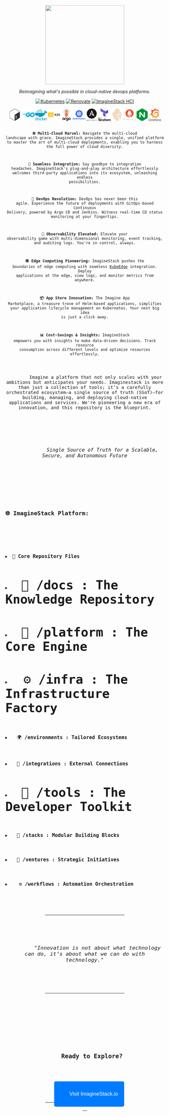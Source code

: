 <div align="center">

<img src="https://avatars.githubusercontent.com/u/133197904?v=4" align="center" width="250px" height="250px"/>

<p align="center">
    <i>Reimagining what's possible in cloud-native devops platforms.</i>
</p>

</div>
<div align="center">

[![Kubernetes](https://img.shields.io/badge/v1.26-blue?style=for-the-badge&logo=kubernetes&logoColor=white)](https://k3s.io/)
[![Renovate](https://img.shields.io/github/actions/workflow/status/onedr0p/home-ops/renovate.yaml?branch=main&label=&logo=renovatebot&style=for-the-badge&color=blue)](https://github.com/onedr0p/home-ops/actions/workflows/renovate.yaml)
[![ImagineStack HCI](https://img.shields.io/uptimerobot/status/m793494864-dfc695db066960233ac70f45?color=brightgreeen&label=ImagineStack&style=for-the-badge&logo=v&logoColor=white)](https://uptimerobot.com)


</div>

<div align="center"> 
<code><img src="https://raw.githubusercontent.com/devicons/devicon/master/icons/bash/bash-original.svg" alt="bash" width="40" height="40"/></code>
<code><img src="https://raw.githubusercontent.com/devicons/devicon/master/icons/go/go-original-wordmark.svg" alt="golang" width="40" height="40"/></code><code><img src="https://raw.githubusercontent.com/devicons/devicon/master/icons/docker/docker-plain-wordmark.svg" alt="docker" width="40" height="40"/><code><img src="https://raw.githubusercontent.com/devicons/devicon/master/icons/k3s/k3s-original-wordmark.svg" alt="k3s" width="40" height="40"/></code><code><img src="https://raw.githubusercontent.com/devicons/devicon/master/icons/argocd/argocd-original-wordmark.svg" alt="argo" width="40" height="40"/></code><code><img src="https://raw.githubusercontent.com/devicons/devicon/master/icons/kubernetes/kubernetes-plain-wordmark.svg" alt="k8s" width="40" height="40"/></code><code><img src="https://raw.githubusercontent.com/devicons/devicon/master/icons/ansible/ansible-original-wordmark.svg" alt="ansible" width="40" height="40"/></code><code><img src="https://raw.githubusercontent.com/devicons/devicon/master/icons/terraform/terraform-original-wordmark.svg" alt="terraform" width="40" height="40"/></code><code><img src="https://raw.githubusercontent.com/devicons/devicon/master/icons/jenkins/jenkins-plain.svg" alt="jenkins" width="40" height="40"/></code><code><img src="https://raw.githubusercontent.com/devicons/devicon/master/icons/prometheus/prometheus-original-wordmark.svg" alt="prometheus" width="40" height="40"/></code><code><img src="https://raw.githubusercontent.com/devicons/devicon/master/icons/nginx/nginx-original.svg" alt="nginx" width="40" height="40"/></code><code><img src="https://raw.githubusercontent.com/devicons/devicon/master/icons/grafana/grafana-original-wordmark.svg" alt="graphql" width="40" height="40"/></code>


**🌐 Multi-Cloud Marvel:** Navigate the multi-cloud landscape with grace. ImagineStack provides a single, unified platform to master the art of multi-cloud deployments, enabling you to harness the full power of cloud diversity.

**🚀 Seamless Integration:** Say goodbye to integration headaches. ImagineStack's plug-and-play architecture effortlessly welcomes third-party applications into its ecosystem, unleashing endless possibilities.

**🤖 DevOps Revolution:** DevOps has never been this agile. Experience the future of deployments with GitOps-based Continuous Delivery, powered by Argo CD and Jenkins. Witness real-time CD status monitoring at your fingertips.

**🌟 Observability Elevated:** Elevate your observability game with multi-dimensional monitoring, event tracking, and auditing logs. You're in control, always.

**🕸 Edge Computing Pioneering:** ImagineStack pushes the boundaries of edge computing with seamless [KubeEdge](https://kubeedge.io/en/) integration. Deploy applications at the edge, view logs, and monitor metrics from anywhere.

**📦 App Store Innovation:** The Imagine App Marketplace, a treasure trove of Helm-based applications, simplifies your application lifecycle management on Kubernetes. Your next big idea is just a click away.

**📊 Cost-Savings & Insights:** ImagineStack empowers you with insights to make data-driven decisions. Track resource consumption across different levels and optimize resources effortlessly.

<div align="center">
    <span style="font-size: 1.2em;">
        Imagine a platform that not only scales with your ambitions but anticipates your needs. Imaginestack is more than just a collection of tools; it’s a carefully orchestrated ecosystem—a single source of truth (SSoT)—for building, managing, and deploying cloud-native applications and services. We're pioneering a new era of innovation, and this repository is the blueprint.
    </span>
</div>
<div align="center">
    <span style="font-size: 1.3em;">
        <p>
            <em>Single Source of Truth for a Scalable, Secure, and Autonomous Future</em>
        </p>
    </span>
</div>
<div align="left">
    <span style="font-size: 1.3em;">
        <h3>🌐 ImagineStack Platform: </h3>
    </span>
</div>
 <div align="left">
  <details>
    <summary><span style="font-size: 1.3em;"> 📂 <strong>Core Repository Files</strong> </span></summary>
        <ul>
          <li><span style="font-size: 1.3em;"> 🚀 <code>/README.md</code> : <strong>The Command Center</strong>  - You are here! Use this document as a portal to our platform's mission and how each piece interlocks.</span></li>
          <li><span style="font-size: 1.3em;"> 📑 <code>/LICENSE.md</code>: <strong>Terms of Engagement</strong> - Understand the open-source license empowering our platform.</span></li>
          <li><span style="font-size: 1.3em;"> 🤝 <code>/CONTRIBUTING.md</code>: <strong>Building Together</strong> - Join our community and help elevate the platform. </span></li>
          <li><span style="font-size: 1.3em;"> 📜 <code>/CODE_OF_CONDUCT.md</code>: <strong>Guiding Principles</strong> - Learn about our community's standards and how to foster an inclusive environment. </span></li>
          <li><span style="font-size: 1.3em;"> 📚 <code>/CHANGELOG.md</code>: <strong>Evolutionary Path</strong> - Trace every feature, every update that has shaped this platform.</span></li>
          <li><span style="font-size: 1.3em;"> 🗺️ <code>/ROADMAP.md</code>: <strong>Strategic Vision</strong> - Chart our future with our outlined goals and objectives.</span></li>
          <li><span style="font-size: 1.3em;"> ⚖️ <code>/GOVERNANCE.md</code>: <strong>Structure and Transparency</strong> - How we make decisions and the way we organize.</span></li>
          <li><span style="font-size: 1.3em;"> 📝 <code>/manifest.yaml</code>: <strong>Platform Blueprint</strong> - Platform metadata (API versions, dependencies, etc.).</span></li>
       </ul>
  </details>
</div>
<div align="left">
 <details>
  <summary>  <span style="font-size: 3.3em;"> 📖 <strong>/docs : The Knowledge Repository</strong></span></summary>
   <ul>
    <li>   <span style="font-size: 3.3em;"><code>/index.md</code>: Starting point for the documentation. </span></li>
        <li><span style="font-size: 3.3em;"><code>/getting-started.md</code>: A jumpstart for beginners.</span></li>
        <li> <span style="font-size: 3.3em;"><code>/architecture/</code>: System architecture, goals, and visual aids.</span>
        <ul>
          <li><span style="font-size: 3.3em;"><code>/overview.md</code>: High-level platform structure.</span></li>
          <li><span style="font-size: 3.3em;"><code>/diagrams/</code>: Visual representations of our platform (overviews, data flows).</span></li>
            <li><span style="font-size: 3.3em;"><code>/detailed-designs/</code>: Subsystem architecture, microservices, AI, and APIs.</span></li>
           <li><span style="font-size: 3.3em;"><code>/dependency-matrix.md</code>: Component dependencies mapping.</span></li>
             <li><span style="font-size: 3.3em;"><code>/scaling-strategies.md</code>: Strategies for growth.</span></li>
          <li><span style="font-size: 3.3em;"><code>/fault-tolerance.md</code>: Designing for resilience.</span></li>
      </ul>
    </li>
    <li> <span style="font-size: 3.3em;"><code>/governance/</code>: Security, compliance, and legal considerations.</span>
      <ul>
        <li><span style="font-size: 3.3em;"><code>/security-policies.md</code>: Zero-trust security in detail.</span></li>
        <li><span style="font-size: 3.3em;"><code>/compliance/</code>: Compliance information for SOC2, GDPR, HIPPA, and PCI-DSS.</span></li>
         <li><span style="font-size: 3.3em;"><code>/open-source.md</code>: Open source license engagement.</span></li>
         <li><span style="font-size: 3.3em;"><code>/trust-systems.md</code>: Zero-trust principles.</span></li>
        </ul>
    </li>
   <li> <span style="font-size: 3.3em;"><code>/operations/</code>: Platform deployment, maintenance, and monitoring.</span>
      <ul>
       <li><span style="font-size: 3.3em;"><code>/deployment-guides/</code>: Multi-cloud, on-prem, and edge deployment strategies.</span></li>
       <li><span style="font-size: 3.3em;"><code>/monitoring/</code>: Metrics, logs, traces, and alerting details.</span></li>
         <li><span style="font-size: 3.3em;"><code>/incident-response/</code>: Incident handling and response.</span></li>
          <li><span style="font-size: 3.3em;"><code>/upgrades/</code>: Platform upgrade strategies.</span></li>
          <li><span style="font-size: 3.3em;"><code>/performance-tuning/</code>: Strategies for performance and cost optimization.</span></li>
      </ul>
    </li>
    <li><span style="font-size: 1.3em;"><code>/development/</code>: Workflows, best practices, and inner source for development.</span>
     <ul>
       <li><span style="font-size: 3.3em;"><code>/local-setup.md</code>: Local dev environment setup.</span></li>
       <li><span style="font-size: 3.3em;"><code>/ci-cd-best-practices.md</code>: CI/CD strategies.</span></li>
         <li><span style="font-size: 3.3em;"><code>/coding-standards.md</code>: Our code style guide.</span></li>
        <li><span style="font-size: 3.3em;"><code>/testing-guidelines.md</code>: Testing details and frameworks.</span></li>
       <li><span style="font-size: 3.3em;"><code>/debugging.md</code>: Debugging microservices and distributed systems.</span></li>
         <li><span style="font-size: 3.3em;"><code>/automation-frameworks.md</code>: Tools for automation.</span></li>
      </ul>
    </li>
      <li><span style="font-size: 3.3em;"><code>/usage-guides/</code>: Documentation for platform users and consumers.</span>
        <ul>
          <li><span style="font-size: 3.3em;"><code>/onboarding.md</code>: Onboarding new members and partners.</span></li>
           <li><span style="font-size: 3.3em;"><code>/api-documentation/</code>: REST and gRPC API information.</span></li>
           <li><span style="font-size: 3.3em;"><code>/cli-guide.md</code>: Command line interface details.</span></li>
           <li><span style="font-size: 3.3em;"><code>/examples/</code>: Examples of platform and app integrations.</span></li>
        </ul>
      </li>
   </ul>
 </details>
</div>
<div align="left">
  <details>
  <summary>  <span style="font-size: 3.3em;"> 🧰 <strong>/platform : The Core Engine</strong> </span></summary>
   <ul>
     <li><span style="font-size: 3.3em;"><code>/compute/</code>: Compute and workload management.</span>
      <ul>
        <li> <span style="font-size: 1.3em;"><code>/kubernetes/</code>: Kubernetes configurations.</span></li>
        <li><span style="font-size: 3.3em;"><code>/faas/</code>: FaaS platform details.</span></li>
         <li><span style="font-size: 3.3em;"><code>/mlops/</code>: AI/ML workflow and tools.</span></li>
      </ul>
     </li>
        <li><span style="font-size: 3.3em;"><code>/networking/</code>: Networking, service mesh, and edge details.</span>
        <ul>
         <li> <span style="font-size: 3.3em;"><code>/cilium/</code>: Cilium configurations.</span></li>
         <li><span style="font-size: 3.3em;"><code>/service-mesh/</code>: Service mesh integrations (Istio, Linkerd).</span></li>
         <li> <span style="font-size: 3.3em;"><code>/cloudflare/</code>: Cloudflare configurations.</span></li>
          <li><span style="font-size: 3.3em;"><code>/vpn/</code>: VPN configurations.</span></li>
          <li><span style="font-size: 3.3em;"><code>/edge/</code>: Edge computing configurations.</span></li>
       </ul>
       </li>
    <li>  <span style="font-size: 1.3em;"><code>/observability/</code>: Monitoring, logging, and tracing setup.</span>
       <ul>
         <li><span style="font-size: 1.3em;"><code>/prometheus/</code>: Prometheus configurations.</span></li>
         <li><span style="font-size: 1.3em;"><code>/grafana/</code>: Grafana setup and dashboards.</span></li>
          <li><span style="font-size: 1.3em;"><code>/loki/</code>: Loki configuration and setup.</span></li>
          <li><span style="font-size: 1.3em;"><code>/tracing/</code>: Distributed tracing configurations.</span></li>
        </ul>
    </li>
    <li><span style="font-size: 1.3em;"><code>/storage/</code>: Persistent storage and data management.</span>
      <ul>
        <li><span style="font-size: 3.3em;"><code>/truenas/</code>: TrueNAS configuration details.</span></li>
          <li><span style="font-size: 3.3em;"><code>/minio/</code>: MinIO object storage specifics.</span></li>
         <li><span style="font-size: 3.3em;"><code>/databases/</code>: Database configurations (PostgreSQL, MySQL, MongoDB).</span></li>
        <li><span style="font-size: 3.3em;"><code>/backups/</code>: Backup and DR strategies.</span></li>
       </ul>
    </li>
    <li> <span style="font-size: 3.3em;"><code>/identity-access/</code>: Identity, access management, security, and auth.</span>
      <ul>
         <li><span style="font-size: 3.3em;"><code>/zitadel/</code>: Identity and access configurations.</span></li>
         <li><span style="font-size: 3.3em;"><code>/vault/</code>: HashiCorp Vault for secrets management.</span></li>
         <li><span style="font-size: 3.3em;"><code>/rbac/</code>: Role-based access controls.</span></li>
        </ul>
    </li>
   </ul>
  </details>
</div>
<div align="left">
   <details>
    <summary>   <span style="font-size: 3.3em;"> ⚙️ <strong>/infra : The Infrastructure Factory</strong> </span></summary>
      <ul>
        <li> <span style="font-size: 3.3em;"><code>/terraform/</code>: Infrastructure management with Terraform.</span>
          <ul>
            <li><span style="font-size: 3.3em;"><code>/aws/</code>: AWS-specific Terraform modules.</span></li>
           <li> <span style="font-size: 3.3em;"><code>/gcp/</code>: GCP-specific Terraform modules.</span></li>
           <li><span style="font-size: 3.3em;"><code>/azure/</code>: Azure-specific Terraform modules.</span></li>
            <li><span style="font-size: 3.3em;"><code>/harvester/</code>: Harvester on-prem modules.</span></li>
           <li><span style="font-size: 3.3em;"><code>/shared/</code>: Shared Terraform modules.</span></li>
          </ul>
         </li>
         <li><span style="font-size: 3.3em;"><code>/ansible/</code>: Configuration management with Ansible.</span>
           <ul>
             <li><span style="font-size: 3.3em;"><code>/playbooks/</code>: Ansible playbooks.</span></li>
              <li><span style="font-size: 3.3em;"><code>/roles/</code>: Reusable Ansible roles.</span></li>
            </ul>
         </li>
           <li><span style="font-size: 3.3em;"><code>/scripts/</code>: Automation and operational scripts.</span>
             <ul>
               <li><span style="font-size: 3.3em;"><code>/sync-repos.sh</code>: Syncing repos.</span></li>
             <li><span style="font-size: 3.3em;"><code>/validate-deployments.sh</code>: Deployment validation.</span></li>
             <li><span style="font-size: 3.3em;"><code>/trigger-gitops.sh</code>: Trigger GitOps workflows.</span></li>
            </ul>
           </li>
       </ul>
  </details>
</div>
<div align="left">
    <details>
        <summary>  <span style="font-size: 1.3em;"> 🌍 <strong>/environments : Tailored Ecosystems</strong> </span></summary>
          <ul>
            <li><span style="font-size: 1.3em;"><code>/dev/</code>: Development environment specifics.</span>
                <ul>
                   <li><span style="font-size: 1.3em;"><code>/workloads/</code>: Sample applications for testing.</span></li>
                 <li><span style="font-size: 1.3em;"><code>/observability/</code>: Development monitoring and logging.</span></li>
                <li><span style="font-size: 1.3em;"><code>/networking/</code>: Development network configs and policies.</span></li>
                </ul>
           </li>
           <li><span style="font-size: 1.3em;"><code>/staging/</code>: Configurations for the staging environment.</span>
                <ul>
                   <li><span style="font-size: 1.3em;"><code>/workloads/</code>: Production like workloads for testing.</span></li>
                 <li><span style="font-size: 1.3em;"><code>/observability/</code>: Staging metrics and logging configurations.</span></li>
                 <li><span style="font-size: 1.3em;"><code>/scaling.md</code>: Scaling test configs.</span></li>
                <li><span style="font-size: 1.3em;"><code>/performance.md</code>: Performance benchmarks and load tests for staging.</span></li>
                </ul>
           </li>
           <li><span style="font-size: 1.3em;"><code>/prod/</code>: Production environment specific configurations.</span>
             <ul>
               <li><span style="font-size: 1.3em;"><code>/workloads/</code>: Production workloads and services.</span></li>
               <li><span style="font-size: 1.3em;"><code>/observability/</code>: Enhanced monitoring and tracing.</span></li>
               <li><span style="font-size: 1.3em;"><code>/security/</code>: Enhanced security policies for production.</span></li>
               <li><span style="font-size: 1.3em;"><code>/multi-region.md</code>: Details on multi-region configurations.</span></li>
               <li><span style="font-size: 1.3em;"><code>/sla.md</code>: Service level agreements and performance targets.</span></li>
               <li><span style="font-size: 1.3em;"><code>/dr.md</code>:  Disaster recovery plans and procedures.</span></li>
             </ul>
            </li>
        </ul>
   </details>
</div>
<div align="left">
  <details>
    <summary>  <span style="font-size: 1.3em;"> 🔌 <strong>/integrations : External Connections</strong> </span></summary>
     <ul>
       <li><span style="font-size: 1.3em;"><code>/aws/</code>: AWS specific integrations.</span>
         <ul>
           <li><span style="font-size: 1.3em;"><code>/lambda/</code>: AWS Lambda functions and triggers.</span></li>
           <li><span style="font-size: 1.3em;"><code>/sqs/</code>: AWS SQS integration.</span></li>
            <li><span style="font-size: 1.3em;"><code>/dynamodb/</code>: AWS DynamoDB integrations.</span></li>
          </ul>
        </li>
        <li><span style="font-size: 1.3em;"><code>/gcp/</code>: GCP specific integrations.</span>
         <ul>
           <li><span style="font-size: 1.3em;"><code>/functions/</code>: GCP Cloud Functions.</span></li>
           <li><span style="font-size: 1.3em;"><code>/pubsub/</code>: GCP Pub/Sub for real-time messaging.</span></li>
           <li><span style="font-size: 1.3em;"><code>/spanner/</code>: GCP Spanner database integration.</span></li>
         </ul>
        </li>
        <li><span style="font-size: 1.3em;"><code>/azure/</code>: Azure specific integrations.</span>
          <ul>
            <li><span style="font-size: 1.3em;"><code>/functions/</code>: Azure functions and event triggers.</span></li>
           <li><span style="font-size: 1.3em;"><code>/eventgrid/</code>: Azure Event Grid integration.</span></li>
           <li><span style="font-size: 1.3em;"><code>/cosmosdb/</code>: Azure Cosmos DB integration.</span></li>
          </ul>
        </li>
       <li><span style="font-size: 1.3em;"><code>/third-party/</code>: Integrations with other services.</span>
          <ul>
            <li><span style="font-size: 1.3em;"><code>/stripe/</code>: Stripe integrations for payment processing.</span></li>
             <li><span style="font-size: 1.3em;"><code>/twilio/</code>: Twilio communication integrations.</span></li>
            <li><span style="font-size: 1.3em;"><code>/slack/</code>: Slack integration for notifications.</span></li>
          </ul>
       </li>
    </ul>
  </details>
</div>
<div align="left">
    <details>
        <summary>  <span style="font-size: 3.3em;"> 🧰 <strong>/tools : The Developer Toolkit</strong> </span></summary>
          <ul>
           <li><span style="font-size: 3.3em;"><code>/repo-management/</code>: Scripts for repository management.</span>
                <ul>
                   <li><span style="font-size: 3.3em;"><code>/sync-repos.sh</code>: Syncing forks.</span></li>
                 <li><span style="font-size: 3.3em;"><code>/update-submodules.sh</code>: Updating submodules.</span></li>
                   <li><span style="font-size: 3.3em;"><code>/verify-forks.sh</code>: Verifying fork status.</span></li>
                  <li><span style="font-size: 3.3em;"><code>/cleanup-unused-repos.sh</code>: Cleaning up unused repos.</span></li>
               </ul>
              </li>
            <li><span style="font-size: 3.3em;"><code>/validation/</code>: Validating scripts for infrastructure, configurations, and code.</span>
                <ul>
                    <li><span style="font-size: 3.3em;"><code>/validate-terraform.sh</code>: Validating Terraform plans.</span></li>
                 <li><span style="font-size: 3.3em;"><code>/validate-kubernetes.sh</code>: Validating Kubernetes manifests.</span></li>
                   <li><span style="font-size: 3.3em;"><code>/validate-helm-charts.sh</code>: Validating Helm charts.</span></li>
                <li><span style="font-size: 3.3em;"><code>/validate-security-policies.sh</code>: Validating security policies.</span></li>
                   <li><span style="font-size: 3.3em;"><code>/validate-api-contracts.sh</code>: Validating API contracts.</span></li>
                </ul>
           </li>
           <li><span style="font-size: 3.3em;"><code>/automation/</code>: General-purpose automation scripts.</span>
             <ul>
              <li><span style="font-size: 3.3em;"><code>/trigger-workflow.sh</code>: Trigger CI/CD or GitOps.</span></li>
             <li><span style="font-size: 3.3em;"><code>/cleanup-resources.sh</code>: Cleanup unused resources.</span></li>
            <li><span style="font-size: 3.3em;"><code>/rotate-secrets.sh</code>: Rotating secrets and API keys.</span></li>
            <li><span style="font-size: 3.3em;"><code>/generate-metrics.sh</code>: Generating custom reports and metrics.</span></li>
             <li><span style="font-size: 3.3em;"><code>/schedule-backups.sh</code>: Scheduling and managing backups.</span></li>
             </ul>
            </li>
            <li><span style="font-size: 3.3em;"><code>/ai-tools/</code>: AI/ML specific tools, utilities, and scripts.</span>
             <ul>
                <li><span style="font-size: 3.3em;"><code>/langchain-integration/</code>: LangChain integration details.</span></li>
                <li><span style="font-size: 3.3em;"><code>/llama2/</code>: LLaMA2 integration.</span></li>
               <li><span style="font-size: 3.3em;"><code>/gpt-helpers/</code>: OpenAI GPT utilities and scripts.</span></li>
                 <li><span style="font-size: 3.3em;"><code>/dataset-tools/</code>: Tools for managing AI/ML datasets.</span></li>
              </ul>
            </li>
            <li><span style="font-size: 1.3em;"><code>/observability-tools/</code>: Tools for enhancing monitoring, logging, and tracing.</span>
                <ul>
                     <li><span style="font-size: 1.3em;"><code>/grafana-setup.sh</code>: Automating the setup of Grafana instances.</span></li>
                 <li><span style="font-size: 1.3em;"><code>/prometheus-exporters/</code>: Custom Prometheus exporters.</span></li>
                    <li><span style="font-size: 1.3em;"><code>/log-analysis/</code>: Tools for analyzing and extracting insights from logs.</span></li>
                     <li><span style="font-size: 1.3em;"><code>/tracing-integration.sh</code>: Scripts for integrating distributed tracing.</span></li>
              </ul>
            </li>
            <li><span style="font-size: 1.3em;"><code>/security-tools/</code>: Security-related tools.</span>
              <ul>
                 <li><span style="font-size: 1.3em;"><code>/iam-audit.sh</code>: Auditing IAM policies and permissions.</span></li>
                  <li><span style="font-size: 1.3em;"><code>/rbac-validator.sh</code>: Validating Kubernetes RBAC.</span></li>
                   <li><span style="font-size: 1.3em;"><code>/opa-policy-tester.sh</code>: Testing Open Policy Agent policies.</span></li>
                  <li><span style="font-size: 1.3em;"><code>/encryption-key-checker.sh</code>: Validating key rotation schedules.</span></li>
                    <li><span style="font-size: 1.3em;"><code>/vulnerability-scanner.sh</code>: Vulnerability scanning of container images and repos.</span></li>
                 </ul>
            </li>
            <li><span style="font-size: 1.3em;"><code>/dev-tools/</code>: Developer productivity tools and utilities.</span>
               <ul>
                    <li><span style="font-size: 1.3em;"><code>/local-env-setup.sh</code>: Automating setup of dev environments.</span></li>
                    <li><span style="font-size: 1.3em;"><code>/pre-commit-hooks/</code>: Pre-commit hooks.</span></li>
                     <li><span style="font-size: 1.3em;"><code>/debug-scripts/</code>: Debugging utilities.</span></li>
                    <li><span style="font-size: 1.3em;"><code>/api-testing/</code>: API testing tools and frameworks.</span></li>
                     <li><span style="font-size: 1.3em;"><code>/schema-validation.sh</code>: Validating JSON and YAML schemas.</span></li>
                  <li><span style="font-size: 1.3em;"><code>/code-generator/</code>: Tools for code generation.</span></li>
               </ul>
            </li>
              <li><span style="font-size: 1.3em;"><code>/venture-specific-tools/</code>: Tools for Imaginestack ventures.</span>
             <ul>
                <li><span style="font-size: 1.3em;"><code>/imaginedigital/</code>: Tools for ImagineDigital.</span>
                   <ul>
                       <li><span style="font-size: 1.3em;"><code>/ad-automation-tools/</code>: Tools for automating ad campaigns.</span></li>
                        <li><span style="font-size: 1.3em;"><code>/seo-tools/</code>: SEO Optimization Tools</span></li>
                   </ul>
                  </li>
                 <li><span style="font-size: 1.3em;"><code>/imaginestudio.ai/</code>: Tools for ImagineStudio.ai.</span>
                   <ul>
                     <li><span style="font-size: 1.3em;"><code>/design-automation-tools/</code>: Automating design workflows</span></li>
                      <li><span style="font-size: 1.3em;"><code>/figma-integration.sh</code>: Figma integration scripts.</span></li>
                      <li><span style="font-size: 1.3em;"><code>/prototype-preview.sh</code>: Prototype preview generators</span></li>
                   </ul>
                  </li>
               </ul>
            </li>
        </ul>
    </details>
</div>
<div align="left">
  <details>
    <summary>  <span style="font-size: 1.3em;"> 🧱 <strong>/stacks : Modular Building Blocks</strong> </span></summary>
      <ul>
         <li><span style="font-size: 1.3em;"><code>/ai-ml/</code>: AI/ML reusable stacks.</span>
            <ul>
             <li><span style="font-size: 1.3em;"><code>/models/</code>: Pre-trained models.</span></li>
             <li><span style="font-size: 1.3em;"><code>/pipelines/</code>: AI/ML pipelines.</span></li>
              <li><span style="font-size: 1.3em;"><code>/serving/</code>: Model serving.</span></li>
             <li><span style="font-size: 1.3em;"><code>/notebooks/</code>: Jupyter notebooks.</span></li>
            </ul>
         </li>
       <li><span style="font-size: 1.3em;"><code>/observability/</code>: Observability stack components.</span>
            <ul>
             <li><span style="font-size: 1.3em;"><code>/dashboards/</code>: Grafana dashboards.</span></li>
            <li><span style="font-size: 1.3em;"><code>/alerts/</code>: Alerting configuration.</span></li>
           <li><span style="font-size: 1.3em;"><code>/logs/</code>: Log aggregation details.</span></li>
            </ul>
        </li>
        <li><span style="font-size: 1.3em;"><code>/compute/</code>: Compute stacks components.</span>
           <ul>
              <li><span style="font-size: 1.3em;"><code>/vms/</code>: Virtual machine configs.</span></li>
             <li><span style="font-size: 1.3em;"><code>/containers/</code>: Container deployments.</span></li>
              <li><span style="font-size: 1.3em;"><code>/serverless/</code>: Serverless functions.</span></li>
            </ul>
        </li>
        <li><span style="font-size: 1.3em;"><code>/networking/</code>: Networking stack components.</span>
            <ul>
             <li><span style="font-size: 1.3em;"><code>/policies/</code>: Network policies.</span></li>
            <li><span style="font-size: 1.3em;"><code>/routing/</code>: Traffic routing using service mesh.</span></li>
            <li><span style="font-size: 1.3em;"><code>/security/</code>: Network security configurations.</span></li>
             </ul>
        </li>
         <li><span style="font-size: 1.3em;"><code>/storage/</code>: Storage stack components.</span>
          <ul>
             <li><span style="font-size:1.3em;"><code>/object-storage/</code>: Object storage configurations.</span></li>
            <li><span style="font-size: 1.3em;"><code>/databases/</code>: Database configurations.</span></li>
          <li><span style="font-size: 1.3em;"><code>/caching/</code>: Caching configurations.</span></li>
            </ul>
        </li>
          <li><span style="font-size: 1.3em;"><code>/data-analytics/</code>: Data analytics stack components.</span>
           <ul>
              <li><span style="font-size: 1.3em;"><code>/pipelines/</code>: Data processing pipelines.</span></li>
             <li><span style="font-size: 1.3em;"><code>/warehouses/</code>: Data warehouse setups.</span></li>
             <li><span style="font-size: 1.3em;"><code>/visualization/</code>: Visualization tools.</span></li>
            </ul>
        </li>
        </ul>
  </details>
</div>
<div align="left">
    <details>
        <summary>  <span style="font-size: 1.3em;"> 🏢 <strong>/ventures : Strategic Initiatives</strong> </span></summary>
          <ul>
              <li><span style="font-size: 1.3em;"><code>/imaginedigital/</code>: AI-powered digital marketing agency configurations.</span>
                <ul>
                   <li><span style="font-size: 1.3em;"><code>/ad-automation/</code>: Automated ad campaign specifics.</span></li>
                    <li><span style="font-size: 1.3em;"><code>/seo-optimization/</code>: AI-powered SEO tools.</span></li>
                    <li><span style="font-size: 1.3em;"><code>/data-analytics/</code>: Data analytics for marketing.</span></li>
               </ul>
              </li>
               <li><span style="font-size: 1.3em;"><code>/imaginestudio.ai/</code>: Low-code/no-code design platform details.</span>
                 <ul>
                     <li><span style="font-size: 1.3em;"><code>/design-templates/</code>: Pre-built design templates.</span></li>
                     <li><span style="font-size: 1.3em;"><code>/prototyping-tools/</code>: Tools for prototyping.</span></li>
                      <li><span style="font-size: 1.3em;"><code>/user-feedback/</code>: User feedback tools and analytics.</span></li>
                  </ul>
                 </li>
            <li><span style="font-size: 1.3em;"><code>/imaginedev.ai/</code>: AI-powered web development platform configurations.</span>
              <ul>
               <li><span style="font-size: 1.3em;"><code>/zero-trust-browser/</code>: Zero Trust Browser based IDE.</span></li>
                 <li><span style="font-size: 1.3em;"><code>/infra-scripts/</code>: Infrastructure generation and management.</span></li>
                <li><span style="font-size: 1.3em;"><code>/ai-developer-tools/</code>: AI tools for code generation.</span></li>
             </ul>
          </li>
      </ul>
    </details>
</div>
<div align="left">
  <details>
   <summary>   <span style="font-size: 1.3em;"> ⚙️ <strong>/workflows : Automation Orchestration</strong> </span></summary>
    <ul>
      <li><span style="font-size: 1.3em;"><code>/infrastructure/</code>: Infrastructure workflows using Terraform and Ansible.</span>
        <ul>
            <li><span style="font-size: 1.3em;"><code>/terraform-deploy.yml</code>: Terraform deployment pipeline.</span></li>
            <li><span style="font-size: 1.3em;"><code>/terraform-destroy.yml</code>: Terraform destroy pipeline.</span></li>
             <li><span style="font-size: 1.3em;"><code>/ansible-provision.yml</code>: Ansible provisioning workflow.</span></li>
            <li><span style="font-size: 1.3em;"><code>/infrastructure-validation.yml</code>: Validation workflow.</span></li>
              <li><span style="font-size: 1.3em;"><code>/infrastructure-cleanup.yml</code>: Cleanup workflow.</span></li>
          </ul>
      </li>
      <li><span style="font-size: 1.3em;"><code>/kubernetes/</code>: Kubernetes deployment, management and upgrade workflows.</span>
         <ul>
             <li><span style="font-size: 1.3em;"><code>/deploy-rke2.yml</code>: RKE2 deployment workflow.</span></li>
               <li><span style="font-size: 1.3em;"><code>/upgrade-rke2.yml</code>: RKE2 upgrade workflow.</span></li>
             <li><span style="font-size: 1.3em;"><code>/deploy-workload.yml</code>: Kubernetes workload deployment.</span></li>
            <li><span style="font-size: 1.3em;"><code>/helm-releases.yml</code>: Helm chart deployment workflow.</span></li>
            <li><span style="font-size: 1.3em;"><code>/rbac-sync.yml</code>: RBAC synchronization workflow.</span></li>
             <li><span style="font-size: 1.3em;"><code>/cluster-drift-detection.yml</code>: Drift detection.</span></li>
          </ul>
      </li>
      <li><span style="font-size: 1.3em;"><code>/stacks/</code>: Stack specific CI/CD automation workflows.</span>
        <ul>
            <li><span style="font-size: 1.3em;"><code>/ai-ml-pipeline.yml</code>: AI/ML stack pipelines.</span></li>
            <li><span style="font-size: 1.3em;"><code>/networking-deploy.yml</code>: Networking stack deployments.</span></li>
              <li><span style="font-size: 1.3em;"><code>/observability-deploy.yml</code>: Observability stack deployments.</span></li>
              <li><span style="font-size: 1.3em;"><code>/storage-management.yml</code>: Storage Management workflows.</span></li>
               <li><span style="font-size: 1.3em;"><code>/stack-testing.yml</code>: Automated testing workflows.</span></li>
         </ul>
      </li>
      <li><span style="font-size: 1.3em;"><code>/security/</code>: Security policy and enforcement workflows.</span>
         <ul>
              <li><span style="font-size: 1.3em;"><code>/policy-validation.yml</code>: Security policy validations.</span></li>
            <li><span style="font-size: 1.3em;"><code>/vulnerability-scanning.yml</code>: Vulnerability scanning.</span></li>
           <li><span style="font-size: 1.3em;"><code>/threat-detection.yml</code>: Threat detection workflows.</span></li>
              <li><span style="font-size: 1.3em;"><code>/compliance-checks.yml</code>: Compliance check workflows.</span></li>
             <li><span style="font-size: 1.3em;"><code>/zero-trust-enforcement.yml</code>: Zero Trust Policy enforcement.</span></li>
              <li><span style="font-size: 1.3em;"><code>/secret-rotation.yml</code>: Secret rotation workflows.</span></li>
          </ul>
      </li>
      <li><span style="font-size: 1.3em;"><code>/gitops/</code>: GitOps workflows for managing infrastructure and configuration through Git.</span>
         <ul>
           <li><span style="font-size: 1.3em;"><code>/reconcile-core.yml</code>: GitOps for core platform components.</span></li>
            <li><span style="font-size: 1.3em;"><code>/reconcile-stacks.yml</code>: GitOps workflow for stacks.</span></li>
            <li><span style="font-size: 1.3em;"><code>/reconcile-environments.yml</code>: GitOps for environment configurations.</span></li>
            <li><span style="font-size: 1.3em;"><code>/region-specific.yml</code>: GitOps workflows for region specific configuration.</span></li>
             <li><span style="font-size: 1.3em;"><code>/disaster-recovery.yml</code>: Disaster Recovery workflow.</span></li>
            <li><span style="font-size: 1.3em;"><code>/drift-correction.yml</code>: Configuration drift correction workflow.</span></li>
          </ul>
      </li>
       <li><span style="font-size: 1.3em;"><code>/testing/</code>: Automated testing pipelines.</span>
         <ul>
            <li><span style="font-size: 1.3em;"><code>/unit-tests.yml</code>: Unit testing pipeline.</span></li>
            <li><span style="font-size: 1.3em;"><code>/integration-tests.yml</code>: Integration testing pipeline.</span></li>
           <li><span style="font-size: 1.3em;"><code>/e2e-tests.yml</code>: E2E testing pipeline.</span></li>
          <li><span style="font-size: 1.3em;"><code>/load-tests.yml</code>: Load test workflows.</span></li>
            <li><span style="font-size: 1.3em;"><code>/chaos-tests.yml</code>: Chaos testing experiments.</span></li>
            <li><span style="font-size: 1.3em;"><code>/security-tests.yml</code>: Security testing workflows.</span></li>
        </ul>
      </li>
        <li><span style="font-size: 1.3em;"><code>/ai-automation/</code>: AI-powered automation workflows.</span>
          <ul>
            <li><span style="font-size: 1.3em;"><code>/model-training.yml</code>: Automated AI model training.</span></li>
            <li><span style="font-size: 1.3em;"><code>/model-deployment.yml</code>: AI Model deployment pipelines.</span></li>
             <li><span style="font-size: 1.3em;"><code>/ai-monitoring.yml</code>: AI/ML model monitoring.</span></li>
               <li><span style="font-size: 1.3em;"><code>/dataset-management.yml</code>: Dataset management automation.</span></li>
            <li><span style="font-size: 1.3em;"><code>/langchain-pipeline.yml</code>: LangChain pipeline automation.</span></li>
              <li><span style="font-size: 1.3em;"><code>/inference-optimization.yml</code>: Workflow for optimizing model inference.</span></li>
           </ul>
         </li>
       <li><span style="font-size: 1.3em;"><code>/venture-specific/</code>: Workflows tailored to Imaginestack ventures.</span>
            <ul>
                <li><span style="font-size: 1.3em;"><code>/imaginedigital/</code>: ImagineDigital specific workflows.</span>
                  <ul>
                    <li><span style="font-size: 1.3em;"><code>/campaign-automation.yml</code>: Automation of digital marketing campaigns.</span></li>
                    <li><span style="font-size: 1.3em;"><code>/ad-performance.yml</code>: Optimizing ad performance.</span></li>
                   <li><span style="font-size: 1.3em;"><code>/seo-workflows.yml</code>: SEO workflow automation.</span></li>
                  </ul>
               </li>
                <li><span style="font-size: 1.3em;"><code>/imaginestudio.ai/</code>: ImagineStudio.ai specific workflows.</span>
                    <ul>
                     <li><span style="font-size: 1.3em;"><code>/design-pipeline.yml</code>: Deployment of design prototypes.</span></li>
                      <li><span style="font-size: 1.3em;"><code>/user-feedback.yml</code>: Workflow for user feedback.</span></li>
                      <li><span style="font-size: 1.3em;"><code>/prototype-deployment.yml</code>: Deploying prototypes to testing envs.</span></li>
                    </ul>
                </li>
          </ul>
       </li>
    </ul>
  </details>
</div>

<div align="center">
    <hr style="width:50%;">
    <p style="font-size: 1.4em;">
        <em>
        "Innovation is not about what technology can do, it’s about what we can do with technology."
        </em>
    </p>
    <hr style="width:50%;">
</div>

<br>

<div align="center">
  <h3 style="font-size: 1.6em;">
    Ready to Explore?
  </h3>
  <a href="https://imaginestack.io/">
    <button style="background-color: #007bff; color: white; padding: 10px 20px; border: none; border-radius: 5px; cursor: pointer; font-size: 1.4em;">
      Visit ImagineStack.io
    </button>
  </a>
</div>

